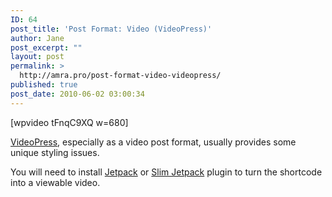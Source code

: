 ```yaml
---
ID: 64
post_title: 'Post Format: Video (VideoPress)'
author: Jane
post_excerpt: ""
layout: post
permalink: >
  http://amra.pro/post-format-video-videopress/
published: true
post_date: 2010-06-02 03:00:34
---
```

[wpvideo tFnqC9XQ w=680]

<a title="VideoPress Plugin for WordPress" href="http://videopress.com/" target="_blank">VideoPress</a>, especially as a video post format, usually provides some unique styling issues.

You will need to install <a title="Jetpack for WordPress" href="http://jetpack.me/" target="_blank">Jetpack</a> or <a title="Slim Jetpack" href="https://wordpress.org/extend/plugins/slimjetpack/" target="_blank">Slim Jetpack</a> plugin to turn the shortcode into a viewable video.
